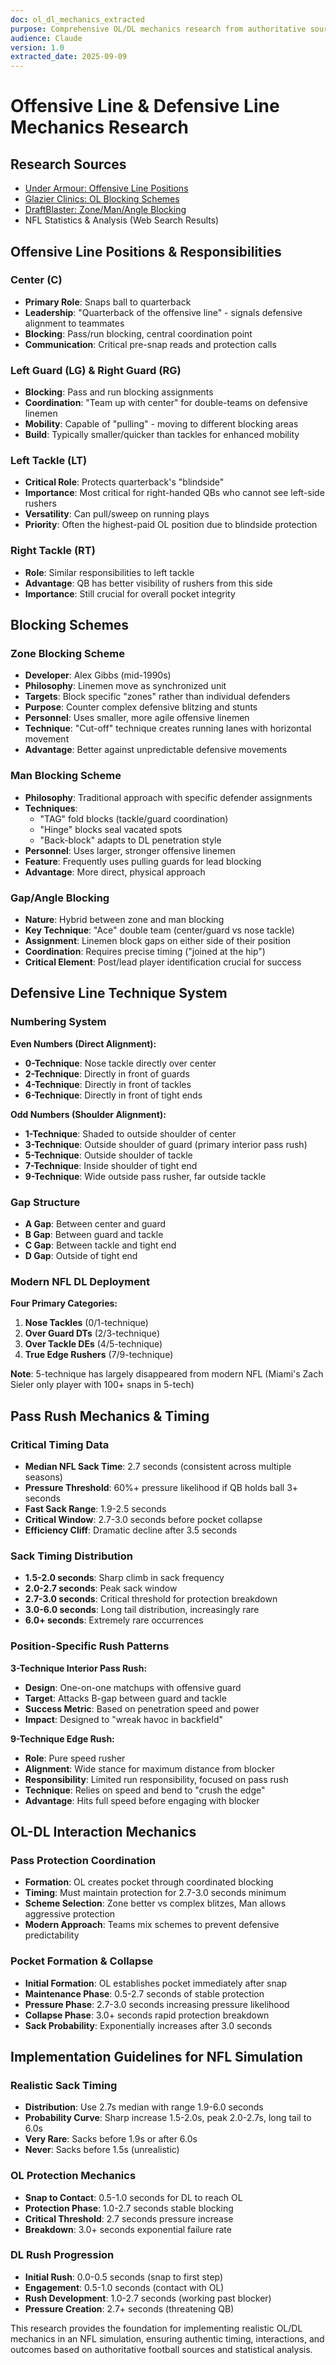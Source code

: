 ```yaml
---
doc: ol_dl_mechanics_extracted
purpose: Comprehensive OL/DL mechanics research from authoritative sources
audience: Claude
version: 1.0
extracted_date: 2025-09-09
---
```


# Offensive Line & Defensive Line Mechanics Research

## Research Sources
- [Under Armour: Offensive Line Positions](https://www.underarmour.com/en-us/t/playbooks/football/offensive-line-positions-in-football/)
- [Glazier Clinics: OL Blocking Schemes](https://www.glazierclinics.com/football-coach-resources/helpful-offensive-line-blocking-schemes)
- [DraftBlaster: Zone/Man/Angle Blocking](https://www.draftblaster.com/nfl-schemes-offense/offensive-line-schemes-zone-man-angle/)
- NFL Statistics & Analysis (Web Search Results)

## Offensive Line Positions & Responsibilities

### Center (C)
- **Primary Role**: Snaps ball to quarterback
- **Leadership**: "Quarterback of the offensive line" - signals defensive alignment to teammates
- **Blocking**: Pass/run blocking, central coordination point
- **Communication**: Critical pre-snap reads and protection calls

### Left Guard (LG) & Right Guard (RG)
- **Blocking**: Pass and run blocking assignments
- **Coordination**: "Team up with center" for double-teams on defensive linemen
- **Mobility**: Capable of "pulling" - moving to different blocking areas
- **Build**: Typically smaller/quicker than tackles for enhanced mobility

### Left Tackle (LT)
- **Critical Role**: Protects quarterback's "blindside"
- **Importance**: Most critical for right-handed QBs who cannot see left-side rushers
- **Versatility**: Can pull/sweep on running plays
- **Priority**: Often the highest-paid OL position due to blindside protection

### Right Tackle (RT)
- **Role**: Similar responsibilities to left tackle
- **Advantage**: QB has better visibility of rushers from this side
- **Importance**: Still crucial for overall pocket integrity

## Blocking Schemes

### Zone Blocking Scheme
- **Developer**: Alex Gibbs (mid-1990s)
- **Philosophy**: Linemen move as synchronized unit
- **Targets**: Block specific "zones" rather than individual defenders
- **Purpose**: Counter complex defensive blitzing and stunts
- **Personnel**: Uses smaller, more agile offensive linemen
- **Technique**: "Cut-off" technique creates running lanes with horizontal movement
- **Advantage**: Better against unpredictable defensive movements

### Man Blocking Scheme
- **Philosophy**: Traditional approach with specific defender assignments
- **Techniques**:
  - "TAG" fold blocks (tackle/guard coordination)
  - "Hinge" blocks seal vacated spots
  - "Back-block" adapts to DL penetration style
- **Personnel**: Uses larger, stronger offensive linemen
- **Feature**: Frequently uses pulling guards for lead blocking
- **Advantage**: More direct, physical approach

### Gap/Angle Blocking
- **Nature**: Hybrid between zone and man blocking
- **Key Technique**: "Ace" double team (center/guard vs nose tackle)
- **Assignment**: Linemen block gaps on either side of their position
- **Coordination**: Requires precise timing ("joined at the hip")
- **Critical Element**: Post/lead player identification crucial for success

## Defensive Line Technique System

### Numbering System
**Even Numbers (Direct Alignment):**
- **0-Technique**: Nose tackle directly over center
- **2-Technique**: Directly in front of guards
- **4-Technique**: Directly in front of tackles
- **6-Technique**: Directly in front of tight ends

**Odd Numbers (Shoulder Alignment):**
- **1-Technique**: Shaded to outside shoulder of center
- **3-Technique**: Outside shoulder of guard (primary interior pass rush)
- **5-Technique**: Outside shoulder of tackle
- **7-Technique**: Inside shoulder of tight end
- **9-Technique**: Wide outside pass rusher, far outside tackle

### Gap Structure
- **A Gap**: Between center and guard
- **B Gap**: Between guard and tackle
- **C Gap**: Between tackle and tight end
- **D Gap**: Outside of tight end

### Modern NFL DL Deployment
**Four Primary Categories:**
1. **Nose Tackles** (0/1-technique)
2. **Over Guard DTs** (2/3-technique)
3. **Over Tackle DEs** (4/5-technique)  
4. **True Edge Rushers** (7/9-technique)

**Note**: 5-technique has largely disappeared from modern NFL (Miami's Zach Sieler only player with 100+ snaps in 5-tech)

## Pass Rush Mechanics & Timing

### Critical Timing Data
- **Median NFL Sack Time**: 2.7 seconds (consistent across multiple seasons)
- **Pressure Threshold**: 60%+ pressure likelihood if QB holds ball 3+ seconds
- **Fast Sack Range**: 1.9-2.5 seconds
- **Critical Window**: 2.7-3.0 seconds before pocket collapse
- **Efficiency Cliff**: Dramatic decline after 3.5 seconds

### Sack Timing Distribution
- **1.5-2.0 seconds**: Sharp climb in sack frequency
- **2.0-2.7 seconds**: Peak sack window
- **2.7-3.0 seconds**: Critical threshold for protection breakdown
- **3.0-6.0 seconds**: Long tail distribution, increasingly rare
- **6.0+ seconds**: Extremely rare occurrences

### Position-Specific Rush Patterns

**3-Technique Interior Pass Rush:**
- **Design**: One-on-one matchups with offensive guard
- **Target**: Attacks B-gap between guard and tackle
- **Success Metric**: Based on penetration speed and power
- **Impact**: Designed to "wreak havoc in backfield"

**9-Technique Edge Rush:**
- **Role**: Pure speed rusher
- **Alignment**: Wide stance for maximum distance from blocker
- **Responsibility**: Limited run responsibility, focused on pass rush
- **Technique**: Relies on speed and bend to "crush the edge"
- **Advantage**: Hits full speed before engaging with blocker

## OL-DL Interaction Mechanics

### Pass Protection Coordination
- **Formation**: OL creates pocket through coordinated blocking
- **Timing**: Must maintain protection for 2.7-3.0 seconds minimum
- **Scheme Selection**: Zone better vs complex blitzes, Man allows aggressive protection
- **Modern Approach**: Teams mix schemes to prevent defensive predictability

### Pocket Formation & Collapse
- **Initial Formation**: OL establishes pocket immediately after snap
- **Maintenance Phase**: 0.5-2.7 seconds of stable protection
- **Pressure Phase**: 2.7-3.0 seconds increasing pressure likelihood
- **Collapse Phase**: 3.0+ seconds rapid protection breakdown
- **Sack Probability**: Exponentially increases after 3.0 seconds

## Implementation Guidelines for NFL Simulation

### Realistic Sack Timing
- **Distribution**: Use 2.7s median with range 1.9-6.0 seconds
- **Probability Curve**: Sharp increase 1.5-2.0s, peak 2.0-2.7s, long tail to 6.0s
- **Very Rare**: Sacks before 1.9s or after 6.0s
- **Never**: Sacks before 1.5s (unrealistic)

### OL Protection Mechanics
- **Snap to Contact**: 0.5-1.0 seconds for DL to reach OL
- **Protection Phase**: 1.0-2.7 seconds stable blocking
- **Critical Threshold**: 2.7 seconds pressure increase
- **Breakdown**: 3.0+ seconds exponential failure rate

### DL Rush Progression
- **Initial Rush**: 0.0-0.5 seconds (snap to first step)
- **Engagement**: 0.5-1.0 seconds (contact with OL)
- **Rush Development**: 1.0-2.7 seconds (working past blocker)
- **Pressure Creation**: 2.7+ seconds (threatening QB)

This research provides the foundation for implementing realistic OL/DL mechanics in an NFL simulation, ensuring authentic timing, interactions, and outcomes based on authoritative football sources and statistical analysis.